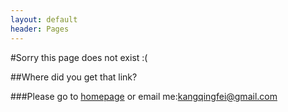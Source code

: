 ```yaml
---
layout: default
header: Pages
---
```


#Sorry this page does not exist :(

##Where did you get that link?

###Please go to [homepage](/) or email me:[kangqingfei@gmail.com](mailto:kangqingfei@gmail.com)
